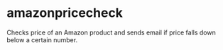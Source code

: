 # amazonpricecheck
Checks price of an Amazon product and sends email if price falls down below a certain number.
